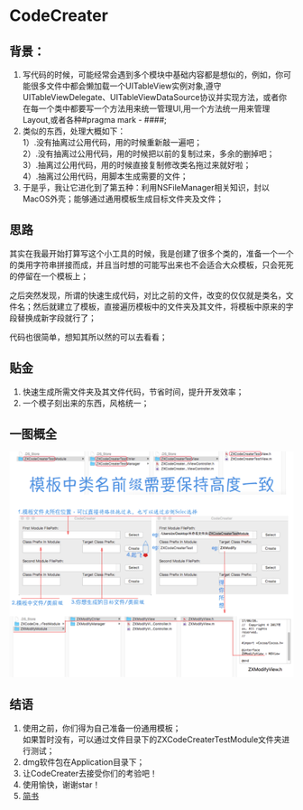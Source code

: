 # CodeCreater   
## 背景：     
1. 写代码的时候，可能经常会遇到多个模块中基础内容都是想似的，例如，你可能很多文件中都会懒加载一个UITableView实例对象,遵守UITableViewDelegate、UITableViewDataSource协议并实现方法，或者你在每一个类中都要写一个方法用来统一管理UI,用一个方法统一用来管理Layout,或者各种#pragma mark - ####;   
2. 类似的东西，处理大概如下：  
   1）.没有抽离过公用代码，用的时候重新敲一遍吧；  
   2）.没有抽离过公用代码，用的时候把以前的复制过来，多余的删掉吧；  
   3）.抽离过公用代码，用的时候直接复制修改类名拖过来就好啦；  
   4）.抽离过公用代码，用脚本生成需要的文件；    
3. 于是乎，我让它进化到了第五种：利用NSFileManager相关知识，封以MacOS外壳；能够通过通用模板生成目标文件夹及文件；  


## 思路
其实在我最开始打算写这个小工具的时候，我是创建了很多个类的，准备一个一个的类用字符串拼接而成，并且当时想的可能写出来也不会适合大众模板，只会死死的停留在一个模板上；   

之后突然发现，所谓的快速生成代码，对比之前的文件，改变的仅仅就是类名，文件名；然后就建立了模板，直接遍历模板中的文件夹及其文件，将模板中原来的字段替换成新字段就行了；    

代码也很简单，想知其所以然的可以去看看；


## 贴金  
1. 快速生成所需文件夹及其文件代码，节省时间，提升开发效率；  
2. 一个模子刻出来的东西，风格统一；


## 一图概全    
![image](https://github.com/czhen09/ZXCodeCreater/blob/master/ZXCodeCreater/Resource/IntroductionDiagram.png)     


## 结语    
1. 使用之前，你们得为自己准备一份通用模板；  
   如果暂时没有，可以通过文件目录下的ZXCodeCreaterTestModule文件夹进行测试；  
2. dmg软件包在Application目录下；
2. 让CodeCreater去接受你们的考验吧！    
3. 使用愉快，谢谢star！  
4. [简书](http://www.jianshu.com/p/55c0b79b20d5)
